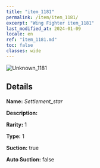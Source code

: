 ```yaml
---
title: "item_1181"
permalink: /item/item_1181/
excerpt: "Wing Fighter item_1181"
last_modified_at: 2024-01-09
locale: en
ref: "item_1181.md"
toc: false
classes: wide
---
```



 ![Unknown_1181](/images/item/Settlement_star_p.png)



## Details

 **Name:** *Settlement_star* 

 **Description:** 

 **Rarity:** 1 

 **Type:** 1 

 **Suction:** true 

 **Auto Suction:** false 


